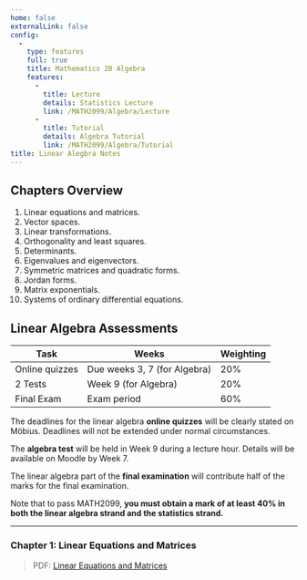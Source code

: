 ```yaml
---
home: false
externalLink: false
config:
  -
    type: features
    full: true
    title: Mathematics 2B Algebra
    features:
      -
        title: Lecture
        details: Statistics Lecture
        link: /MATH2099/Algebra/Lecture
      -
        title: Tutorial
        details: Algebra Tutorial
        link: /MATH2099/Algebra/Tutorial
title: Linear Alegbra Notes
---
```


## Chapters Overview

1. Linear equations and matrices.
2. Vector spaces.
3. Linear transformations.
4. Orthogonality and least squares.
5. Determinants.
6. Eigenvalues and eigenvectors.
7. Symmetric matrices and quadratic forms.
8. Jordan forms.
9. Matrix exponentials.
10. Systems of ordinary differential equations.

## Linear Algebra Assessments

|Task|Weeks|Weighting|
|---|---|---|
|Online quizzes|Due weeks 3, 7 (for Algebra) |20%|
|2 Tests| Week 9 (for Algebra)|20%|
|Final Exam|Exam period|60%|

The deadlines for the linear algebra **online quizzes** will be clearly stated on Möbius. Deadlines will not be extended under normal circumstances.

The **algebra test** will be held in Week 9 during a lecture hour. Details will be available on Moodle by Week 7.

 The linear algebra part of the **final examination** will contribute half of the marks for the final examination.
 
 Note that to pass MATH2099, **you must obtain a mark of at least 40% in both the linear algebra strand and the statistics strand.**


---

### Chapter 1: Linear Equations and Matrices

> PDF: [Linear Equations and Matrices](/MATH2099/MATH2099_LA_Chap01_1pp.pdf)
